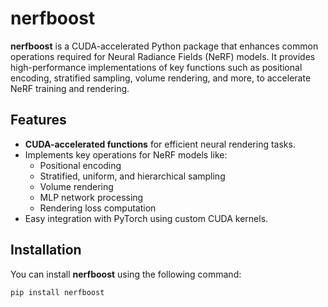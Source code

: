 # nerfboost

**nerfboost** is a CUDA-accelerated Python package that enhances common operations required for Neural Radiance Fields (NeRF) models. It provides high-performance implementations of key functions such as positional encoding, stratified sampling, volume rendering, and more, to accelerate NeRF training and rendering.

## Features

- **CUDA-accelerated functions** for efficient neural rendering tasks.
- Implements key operations for NeRF models like:
  - Positional encoding
  - Stratified, uniform, and hierarchical sampling
  - Volume rendering
  - MLP network processing
  - Rendering loss computation
- Easy integration with PyTorch using custom CUDA kernels.

## Installation

You can install **nerfboost** using the following command:

```bash
pip install nerfboost
